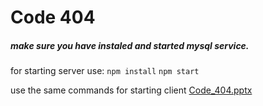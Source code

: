 # Code 404
##### make sure you have instaled and started mysql service.

for starting server use: 
`npm install`
`npm start`

use the same commands for starting client
[Code_404.pptx](https://github.com/0shef0/code_404/files/10488776/Code_404.pptx)
